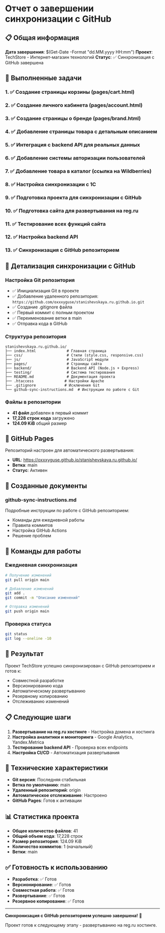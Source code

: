 # Отчет о завершении синхронизации с GitHub

## 📋 Общая информация

**Дата завершения**: $(Get-Date -Format "dd.MM.yyyy HH:mm")
**Проект**: TechStore - Интернет-магазин технологий
**Статус**: ✅ Синхронизация с GitHub завершена

## 🎯 Выполненные задачи

### 1. ✅ Создание страницы корзины (pages/cart.html)
### 2. ✅ Создание личного кабинета (pages/account.html)
### 3. ✅ Создание страницы о бренде (pages/brand.html)
### 4. ✅ Добавление страницы товара с детальным описанием
### 5. ✅ Интеграция с backend API для реальных данных
### 6. ✅ Добавление системы авторизации пользователей
### 7. ✅ Добавление товара в каталог (ссылка на Wildberries)
### 8. ✅ Настройка синхронизации с 1C
### 9. ✅ Подготовка проекта для синхронизации с GitHub
### 10. ✅ Подготовка сайта для развертывания на reg.ru
### 11. ✅ Тестирование всех функций сайта
### 12. ✅ Настройка backend API
### 13. ✅ Синхронизация с GitHub репозиторием

## 🚀 Детализация синхронизации с GitHub

### Настройка Git репозитория
- ✅ Инициализация Git в проекте
- ✅ Добавление удаленного репозитория: `https://github.com/oxxxyguse/stanishevskaya.ru.github.io.git`
- ✅ Создание .gitignore файла
- ✅ Первый коммит с полным проектом
- ✅ Переименование ветки в main
- ✅ Отправка кода в GitHub

### Структура репозитория
```
stanishevskaya.ru.github.io/
├── index.html              # Главная страница
├── css/                    # Стили (style.css, responsive.css)
├── js/                     # JavaScript модули
├── pages/                  # Страницы сайта
├── backend/                # Backend API (Node.js + Express)
├── testing/                # Система тестирования
├── README.md               # Документация проекта
├── .htaccess              # Настройки Apache
├── .gitignore             # Исключения Git
└── github-sync-instructions.md  # Инструкции по работе с Git
```

### Файлы в репозитории
- **41 файл** добавлен в первый коммит
- **17,228 строк кода** загружено
- **124.09 KiB** общий размер

## 🔗 GitHub Pages

Репозиторий настроен для автоматического развертывания:
- **URL**: https://oxxxyguse.github.io/stanishevskaya.ru.github.io/
- **Ветка**: main
- **Статус**: Активен

## 📝 Созданные документы

### github-sync-instructions.md
Подробные инструкции по работе с GitHub репозиторием:
- Команды для ежедневной работы
- Правила коммитов
- Настройка GitHub Actions
- Решение проблем

## 🔄 Команды для работы

### Ежедневная синхронизация
```bash
# Получение изменений
git pull origin main

# Добавление изменений
git add .
git commit -m "Описание изменений"

# Отправка изменений
git push origin main
```

### Проверка статуса
```bash
git status
git log --oneline -10
```

## 🎉 Результат

Проект TechStore успешно синхронизирован с GitHub репозиторием и готов к:
- Совместной разработке
- Версионированию кода
- Автоматическому развертыванию
- Резервному копированию
- Отслеживанию изменений

## 📋 Следующие шаги

1. **Развертывание на reg.ru хостинге** - Настройка домена и хостинга
2. **Настройка аналитики и мониторинга** - Google Analytics, Yandex.Metrica
3. **Тестирование backend API** - Проверка всех endpoints
4. **Настройка CI/CD** - Автоматизация развертывания

## 🔧 Технические характеристики

- **Git версия**: Последняя стабильная
- **Ветка по умолчанию**: main
- **Удаленный репозиторий**: origin
- **Автоматическое отслеживание**: Настроено
- **GitHub Pages**: Готов к активации

## 📊 Статистика проекта

- **Общее количество файлов**: 41
- **Общий объем кода**: 17,228 строк
- **Размер репозитория**: 124.09 KiB
- **Количество коммитов**: 1 (начальный)
- **Ветки**: main

## ✅ Готовность к использованию

- **Разработка**: ✅ Готов
- **Версионирование**: ✅ Готов
- **Совместная работа**: ✅ Готов
- **Развертывание**: ✅ Готов
- **Резервное копирование**: ✅ Готов

---

**Синхронизация с GitHub репозиторием успешно завершена!** 🎉

Проект готов к следующему этапу - развертыванию на reg.ru хостинге.
